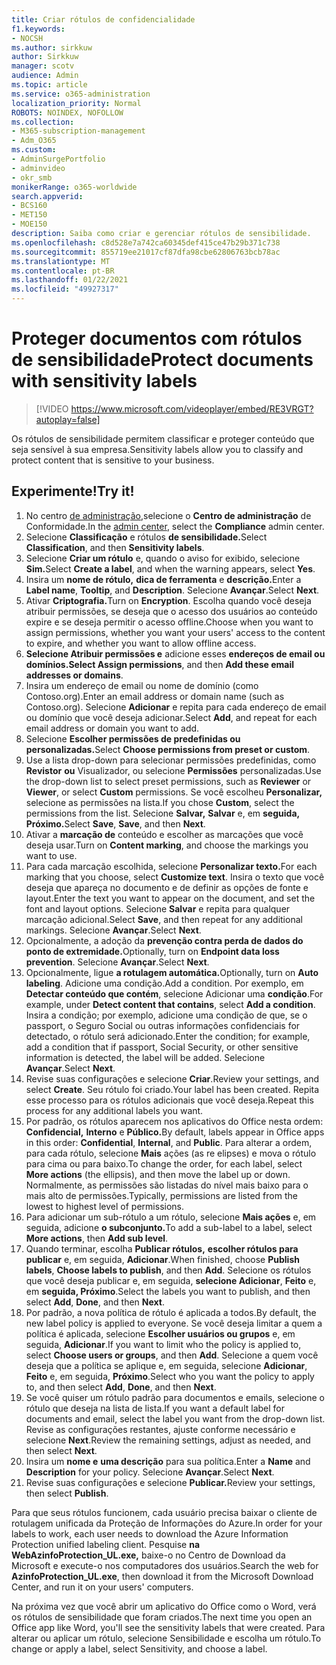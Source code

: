```yaml
---
title: Criar rótulos de confidencialidade
f1.keywords:
- NOCSH
ms.author: sirkkuw
author: Sirkkuw
manager: scotv
audience: Admin
ms.topic: article
ms.service: o365-administration
localization_priority: Normal
ROBOTS: NOINDEX, NOFOLLOW
ms.collection:
- M365-subscription-management
- Adm_O365
ms.custom:
- AdminSurgePortfolio
- adminvideo
- okr_smb
monikerRange: o365-worldwide
search.appverid:
- BCS160
- MET150
- MOE150
description: Saiba como criar e gerenciar rótulos de sensibilidade.
ms.openlocfilehash: c8d528e7a742ca60345def415ce47b29b371c738
ms.sourcegitcommit: 855719ee21017cf87dfa98cbe62806763bcb78ac
ms.translationtype: MT
ms.contentlocale: pt-BR
ms.lasthandoff: 01/22/2021
ms.locfileid: "49927317"
---
```

# <a name="protect-documents-with-sensitivity-labels"></a><span data-ttu-id="504d9-103">Proteger documentos com rótulos de sensibilidade</span><span class="sxs-lookup"><span data-stu-id="504d9-103">Protect documents with sensitivity labels</span></span>

> [!VIDEO https://www.microsoft.com/videoplayer/embed/RE3VRGT?autoplay=false]

<span data-ttu-id="504d9-104">Os rótulos de sensibilidade permitem classificar e proteger conteúdo que seja sensível à sua empresa.</span><span class="sxs-lookup"><span data-stu-id="504d9-104">Sensitivity labels allow you to classify and protect content that is sensitive to your business.</span></span>

## <a name="try-it"></a><span data-ttu-id="504d9-105">Experimente!</span><span class="sxs-lookup"><span data-stu-id="504d9-105">Try it!</span></span>

1. <span data-ttu-id="504d9-106">No centro [de administração,](https://admin.microsoft.com)selecione o **Centro de administração** de Conformidade.</span><span class="sxs-lookup"><span data-stu-id="504d9-106">In the [admin center](https://admin.microsoft.com), select the **Compliance** admin center.</span></span>
1. <span data-ttu-id="504d9-107">Selecione **Classificação** e rótulos **de sensibilidade.**</span><span class="sxs-lookup"><span data-stu-id="504d9-107">Select **Classification**, and then **Sensitivity labels**.</span></span>
1. <span data-ttu-id="504d9-108">Selecione **Criar um rótulo** e, quando o aviso for exibido, selecione **Sim.**</span><span class="sxs-lookup"><span data-stu-id="504d9-108">Select **Create a label**, and when the warning appears, select **Yes**.</span></span>
1. <span data-ttu-id="504d9-109">Insira um **nome de rótulo,** **dica de ferramenta** e **descrição.**</span><span class="sxs-lookup"><span data-stu-id="504d9-109">Enter a **Label name**, **Tooltip**, and **Description**.</span></span> <span data-ttu-id="504d9-110">Selecione **Avançar**.</span><span class="sxs-lookup"><span data-stu-id="504d9-110">Select **Next**.</span></span>
1. <span data-ttu-id="504d9-111">Ativar **Criptografia.**</span><span class="sxs-lookup"><span data-stu-id="504d9-111">Turn on **Encryption**.</span></span> <span data-ttu-id="504d9-112">Escolha quando você deseja atribuir permissões, se deseja que o acesso dos usuários ao conteúdo expire e se deseja permitir o acesso offline.</span><span class="sxs-lookup"><span data-stu-id="504d9-112">Choose when you want to assign permissions, whether you want your users' access to the content to expire, and whether you want to allow offline access.</span></span>
1. <span data-ttu-id="504d9-113">**Selecione Atribuir permissões e** adicione esses **endereços de email ou domínios.**</span><span class="sxs-lookup"><span data-stu-id="504d9-113">**Select Assign permissions**, and then **Add these email addresses or domains**.</span></span>
1. <span data-ttu-id="504d9-114">Insira um endereço de email ou nome de domínio (como Contoso.org).</span><span class="sxs-lookup"><span data-stu-id="504d9-114">Enter an email address or domain name (such as Contoso.org).</span></span>  <span data-ttu-id="504d9-115">Selecione **Adicionar** e repita para cada endereço de email ou domínio que você deseja adicionar.</span><span class="sxs-lookup"><span data-stu-id="504d9-115">Select **Add**, and repeat for each email address or domain you want to add.</span></span>
1. <span data-ttu-id="504d9-116">Selecione **Escolher permissões de predefinidas ou personalizadas.**</span><span class="sxs-lookup"><span data-stu-id="504d9-116">Select **Choose permissions from preset or custom**.</span></span>
1. <span data-ttu-id="504d9-117">Use a lista drop-down para selecionar permissões predefinidas, como **Revistor** **ou** Visualizador, ou selecione **Permissões** personalizadas.</span><span class="sxs-lookup"><span data-stu-id="504d9-117">Use the drop-down list to select preset permissions, such as **Reviewer** or **Viewer**, or select **Custom** permissions.</span></span> <span data-ttu-id="504d9-118">Se você escolheu **Personalizar,** selecione as permissões na lista.</span><span class="sxs-lookup"><span data-stu-id="504d9-118">If you chose **Custom**, select the permissions from the list.</span></span> <span data-ttu-id="504d9-119">Selecione **Salvar,** **Salvar** e, em **seguida, Próximo.**</span><span class="sxs-lookup"><span data-stu-id="504d9-119">Select **Save**, **Save**, and then **Next**.</span></span>
1. <span data-ttu-id="504d9-120">Ativar a **marcação de** conteúdo e escolher as marcações que você deseja usar.</span><span class="sxs-lookup"><span data-stu-id="504d9-120">Turn on **Content marking**, and choose the markings you want to use.</span></span>
1. <span data-ttu-id="504d9-121">Para cada marcação escolhida, selecione **Personalizar texto.**</span><span class="sxs-lookup"><span data-stu-id="504d9-121">For each marking that you choose, select **Customize text**.</span></span> <span data-ttu-id="504d9-122">Insira o texto que você deseja que apareça no documento e de definir as opções de fonte e layout.</span><span class="sxs-lookup"><span data-stu-id="504d9-122">Enter the text you want to appear on the document, and set the font and layout options.</span></span> <span data-ttu-id="504d9-123">Selecione **Salvar** e repita para qualquer marcação adicional.</span><span class="sxs-lookup"><span data-stu-id="504d9-123">Select **Save**, and then repeat for any additional markings.</span></span> <span data-ttu-id="504d9-124">Selecione **Avançar**.</span><span class="sxs-lookup"><span data-stu-id="504d9-124">Select **Next**.</span></span>
1. <span data-ttu-id="504d9-125">Opcionalmente, a adoção da **prevenção contra perda de dados do ponto de extremidade.**</span><span class="sxs-lookup"><span data-stu-id="504d9-125">Optionally, turn on **Endpoint data loss prevention**.</span></span> <span data-ttu-id="504d9-126">Selecione **Avançar**.</span><span class="sxs-lookup"><span data-stu-id="504d9-126">Select **Next**.</span></span>
1. <span data-ttu-id="504d9-127">Opcionalmente, ligue **a rotulagem automática.**</span><span class="sxs-lookup"><span data-stu-id="504d9-127">Optionally, turn on **Auto labeling**.</span></span> <span data-ttu-id="504d9-128">Adicione uma condição.</span><span class="sxs-lookup"><span data-stu-id="504d9-128">Add a condition.</span></span> <span data-ttu-id="504d9-129">Por exemplo, em **Detectar conteúdo que contém**, selecione Adicionar uma **condição**.</span><span class="sxs-lookup"><span data-stu-id="504d9-129">For example, under **Detect content that contains**, select **Add a condition**.</span></span> <span data-ttu-id="504d9-130">Insira a condição; por exemplo, adicione uma condição de que, se o passport, o Seguro Social ou outras informações confidenciais for detectado, o rótulo será adicionado.</span><span class="sxs-lookup"><span data-stu-id="504d9-130">Enter the condition; for example, add a condition that if passport, Social Security, or other sensitive information is detected, the label will be added.</span></span> <span data-ttu-id="504d9-131">Selecione **Avançar**.</span><span class="sxs-lookup"><span data-stu-id="504d9-131">Select **Next**.</span></span>
1. <span data-ttu-id="504d9-132">Revise suas configurações e selecione **Criar**.</span><span class="sxs-lookup"><span data-stu-id="504d9-132">Review your settings, and select **Create**.</span></span> <span data-ttu-id="504d9-133">Seu rótulo foi criado.</span><span class="sxs-lookup"><span data-stu-id="504d9-133">Your label has been created.</span></span> <span data-ttu-id="504d9-134">Repita esse processo para os rótulos adicionais que você deseja.</span><span class="sxs-lookup"><span data-stu-id="504d9-134">Repeat this process for any additional labels you want.</span></span>
1. <span data-ttu-id="504d9-135">Por padrão, os rótulos aparecem nos aplicativos do Office nesta ordem: **Confidencial,** **Interno** e **Público.**</span><span class="sxs-lookup"><span data-stu-id="504d9-135">By default, labels appear in Office apps in this order: **Confidential**, **Internal**, and **Public**.</span></span> <span data-ttu-id="504d9-136">Para alterar a ordem, para cada rótulo, selecione **Mais** ações (as re elipses) e mova o rótulo para cima ou para baixo.</span><span class="sxs-lookup"><span data-stu-id="504d9-136">To change the order, for each label, select **More actions** (the ellipsis), and then move the label up or down.</span></span> <span data-ttu-id="504d9-137">Normalmente, as permissões são listadas do nível mais baixo para o mais alto de permissões.</span><span class="sxs-lookup"><span data-stu-id="504d9-137">Typically, permissions are listed from the lowest to highest level of permissions.</span></span>
1. <span data-ttu-id="504d9-138">Para adicionar um sub-rótulo a um rótulo, selecione **Mais ações** e, em seguida, adicione **o subconjunto.**</span><span class="sxs-lookup"><span data-stu-id="504d9-138">To add a sub-label to a label, select **More actions**, then **Add sub level**.</span></span>
1. <span data-ttu-id="504d9-139">Quando terminar, escolha **Publicar rótulos,** **escolher rótulos para publicar** e, em seguida, **Adicionar**.</span><span class="sxs-lookup"><span data-stu-id="504d9-139">When finished, choose **Publish labels**, **Choose labels to publish**, and then **Add**.</span></span> <span data-ttu-id="504d9-140">Selecione os rótulos que você deseja publicar e, em seguida, **selecione Adicionar**, **Feito** e, em **seguida, Próximo**.</span><span class="sxs-lookup"><span data-stu-id="504d9-140">Select the labels you want to publish, and then select **Add**, **Done**, and then **Next**.</span></span>
1. <span data-ttu-id="504d9-141">Por padrão, a nova política de rótulo é aplicada a todos.</span><span class="sxs-lookup"><span data-stu-id="504d9-141">By default, the new label policy is applied to everyone.</span></span> <span data-ttu-id="504d9-142">Se você deseja limitar a quem a política é aplicada, selecione **Escolher usuários ou grupos** e, em seguida, **Adicionar**.</span><span class="sxs-lookup"><span data-stu-id="504d9-142">If you want to limit who the policy is applied to, select **Choose users or groups**, and then **Add**.</span></span> <span data-ttu-id="504d9-143">Selecione a quem você deseja que a política se aplique e, em seguida, selecione **Adicionar**, **Feito** e, em seguida, **Próximo**.</span><span class="sxs-lookup"><span data-stu-id="504d9-143">Select who you want the policy to apply to, and then select **Add**, **Done**, and then **Next**.</span></span>
1. <span data-ttu-id="504d9-144">Se você quiser um rótulo padrão para documentos e emails, selecione o rótulo que deseja na lista de lista.</span><span class="sxs-lookup"><span data-stu-id="504d9-144">If you want a default label for documents and email, select the label you want from the drop-down list.</span></span> <span data-ttu-id="504d9-145">Revise as configurações restantes, ajuste conforme necessário e selecione **Next**.</span><span class="sxs-lookup"><span data-stu-id="504d9-145">Review the remaining settings, adjust as needed, and then select **Next**.</span></span>
1. <span data-ttu-id="504d9-146">Insira um **nome e** **uma descrição** para sua política.</span><span class="sxs-lookup"><span data-stu-id="504d9-146">Enter a **Name** and **Description** for your policy.</span></span> <span data-ttu-id="504d9-147">Selecione **Avançar**.</span><span class="sxs-lookup"><span data-stu-id="504d9-147">Select **Next**.</span></span>
1. <span data-ttu-id="504d9-148">Revise suas configurações e selecione **Publicar.**</span><span class="sxs-lookup"><span data-stu-id="504d9-148">Review your settings, then select **Publish**.</span></span>

<span data-ttu-id="504d9-149">Para que seus rótulos funcionem, cada usuário precisa baixar o cliente de rotulagem unificada da Proteção de Informações do Azure.</span><span class="sxs-lookup"><span data-stu-id="504d9-149">In order for your labels to work, each user needs to download the Azure Information Protection unified labeling client.</span></span> <span data-ttu-id="504d9-150">Pesquise **na WebAzinfoProtection_UL.exe,** baixe-o no Centro de Download da Microsoft e execute-o nos computadores dos usuários.</span><span class="sxs-lookup"><span data-stu-id="504d9-150">Search the web for **AzinfoProtection_UL.exe**, then download it from the Microsoft Download Center, and run it on your users' computers.</span></span>

<span data-ttu-id="504d9-151">Na próxima vez que você abrir um aplicativo do Office como o Word, verá os rótulos de sensibilidade que foram criados.</span><span class="sxs-lookup"><span data-stu-id="504d9-151">The next time you open an Office app like Word, you'll see the sensitivity labels that were created.</span></span> <span data-ttu-id="504d9-152">Para alterar ou aplicar um rótulo, selecione Sensibilidade e escolha um rótulo.</span><span class="sxs-lookup"><span data-stu-id="504d9-152">To change or apply a label, select Sensitivity, and choose a label.</span></span>


